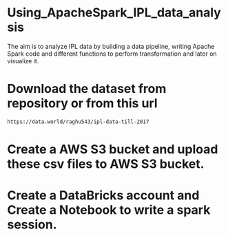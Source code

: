 # Using_ApacheSpark_IPL_data_analysis
The aim is to analyze IPL data by building a data pipeline, writing Apache Spark code and different functions to perform transformation and later on visualize it.  

# Download the dataset from repository or from this url
```bash
https://data.world/raghu543/ipl-data-till-2017
```

# Create a AWS S3 bucket and upload these csv files to AWS S3 bucket.

# Create a DataBricks account and Create a Notebook to write a spark session.